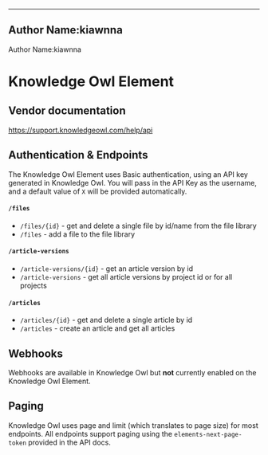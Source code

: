 ---------------------------
Author Name:kiawnna
---------------------------
Author Name:kiawnna
# Knowledge Owl Element
## Vendor documentation
https://support.knowledgeowl.com/help/api

## Authentication & Endpoints
The Knowledge Owl Element uses Basic authentication, using an API key generated in Knowledge Owl. You will pass in the API Key as the username, and a default value of `X` will be provided automatically.

#### `/files`
* `/files/{id}` - get and delete a single file by id/name from the file library
* `/files` - add a file to the file library

#### `/article-versions`
* `/article-versions/{id}` - get an article version by id
* `/article-versions` - get all article versions by project id or for all projects

#### `/articles`
* `/articles/{id}` - get and delete a single article by id
* `/articles` - create an article and get all articles

## Webhooks
Webhooks are available in Knowledge Owl but **not** currently enabled on the Knowledge Owl Element.

## Paging
Knowledge Owl uses page and limit (which translates to page size) for most endpoints. All endpoints support paging using the `elements-next-page-token` provided in the API docs.